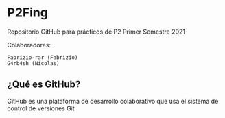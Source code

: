 # P2Fing
Repositorio GitHub para prácticos de P2 Primer Semestre 2021

Colaboradores:

    Fabrizio-rar (Fabrizio)
    G4rb4sh (Nicolas)

## ¿Qué es GitHub?

GitHub es una plataforma de desarrollo colaborativo que usa el sistema de control de versiones Git




